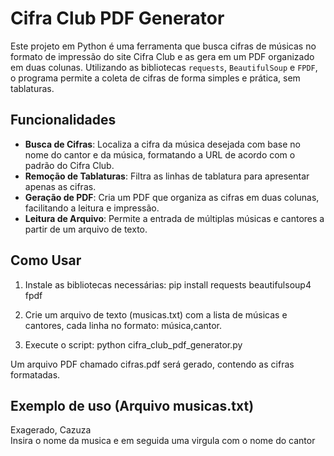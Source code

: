 # Cifra Club PDF Generator

Este projeto em Python é uma ferramenta que busca cifras de músicas no formato de impressão do site Cifra Club e as gera em um PDF organizado em duas colunas. Utilizando as bibliotecas `requests`, `BeautifulSoup` e `FPDF`, o programa permite a coleta de cifras de forma simples e prática, sem tablaturas.

## Funcionalidades

- **Busca de Cifras**: Localiza a cifra da música desejada com base no nome do cantor e da música, formatando a URL de acordo com o padrão do Cifra Club.
- **Remoção de Tablaturas**: Filtra as linhas de tablatura para apresentar apenas as cifras.
- **Geração de PDF**: Cria um PDF que organiza as cifras em duas colunas, facilitando a leitura e impressão.
- **Leitura de Arquivo**: Permite a entrada de múltiplas músicas e cantores a partir de um arquivo de texto.

## Como Usar

1. Instale as bibliotecas necessárias:
   pip install requests beautifulsoup4 fpdf
   
2. Crie um arquivo de texto (musicas.txt) com a lista de músicas e cantores, cada linha no formato: música,cantor.
3. Execute o script:
  python cifra_club_pdf_generator.py

Um arquivo PDF chamado cifras.pdf será gerado, contendo as cifras formatadas.

## Exemplo de uso (Arquivo musicas.txt)
Exagerado, Cazuza
<br> Insira o nome da musica e em seguida uma virgula com o nome do cantor
